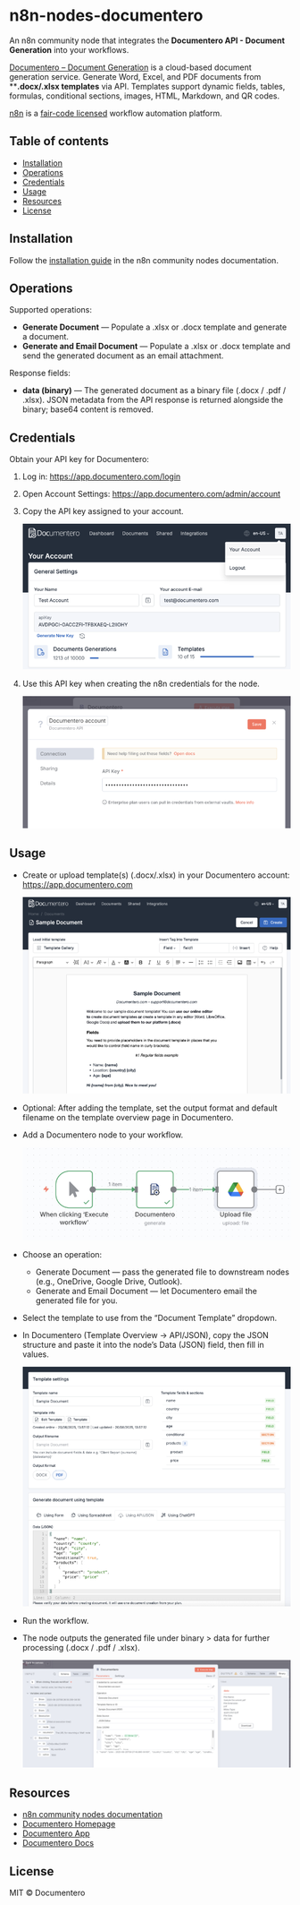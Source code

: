 # n8n-nodes-documentero

An n8n community node that integrates the **Documentero API - Document Generation** into your workflows.

[Documentero – Document Generation](https://documentero.com) is a cloud-based document generation service. Generate Word, Excel, and PDF documents from ****.docx/.xlsx templates** via API. Templates support dynamic fields, tables, formulas, conditional sections, images, HTML, Markdown, and QR codes.

[n8n](https://n8n.io/) is a [fair-code licensed](https://docs.n8n.io/reference/license/) workflow automation platform.

## Table of contents

- [Installation](#installation)
- [Operations](#operations)
- [Credentials](#credentials)
- [Usage](#usage)
- [Resources](#resources)
- [License](#license)

## Installation

Follow the [installation guide](https://docs.n8n.io/integrations/community-nodes/installation/) in the n8n community nodes documentation.

## Operations

Supported operations:

- **Generate Document** — Populate a .xlsx or .docx template and generate a document.
- **Generate and Email Document** — Populate a .xlsx or .docx template and send the generated document as an email attachment.

Response fields:

- **data (binary)** — The generated document as a binary file (.docx / .pdf / .xlsx). JSON metadata from the API response is returned alongside the binary; base64 content is removed.

## Credentials

Obtain your API key for Documentero:

1. Log in: https://app.documentero.com/login
2. Open Account Settings: https://app.documentero.com/admin/account
3. Copy the API key assigned to your account.
   
	![Documentero API Key Location](assets/documenteroapikey.png)

4. Use this API key when creating the n8n credentials for the node.
   
	![Documentero n8n Connection](assets/n8napikey.png)

## Usage

- Create or upload template(s) (.docx/.xlsx) in your Documentero account: https://app.documentero.com
  
	![Documentero Sample Template](assets/documenterosample.png)

- Optional: After adding the template, set the output format and default filename on the template overview page in Documentero.
- Add a Documentero node to your workflow.
  
	![Documentero Workflow](assets/n8nflow.png)

- Choose an operation:
	- Generate Document — pass the generated file to downstream nodes (e.g., OneDrive, Google Drive, Outlook).
	- Generate and Email Document — let Documentero email the generated file for you.
- Select the template to use from the “Document Template” dropdown.
- In Documentero (Template Overview → API/JSON), copy the JSON structure and paste it into the node’s Data (JSON) field, then fill in values.
  
	![Documentero Template Overview](assets/documenterodef.png)

- Run the workflow.
- The node outputs the generated file under binary > data for further processing (.docx / .pdf / .xlsx).

	![Documentero Flow](assets/n8nnodesample.png)

## Resources

* [n8n community nodes documentation](https://docs.n8n.io/integrations/#community-nodes)
* [Documentero Homepage](https://documentero.com)
* [Documentero App](https://app.documentero.com)
* [Documentero Docs](https://docs.documentero.com)

## License

MIT © Documentero